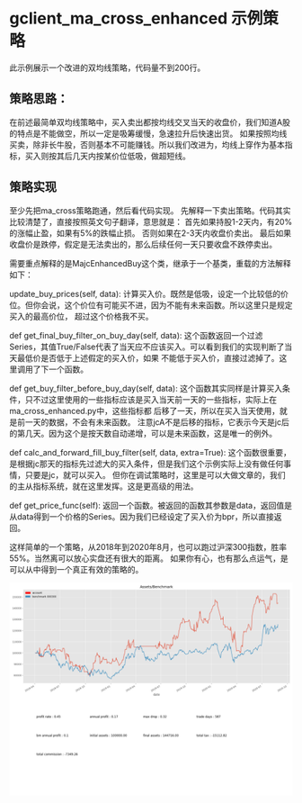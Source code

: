 # gclient_ma_cross_enhanced 示例策略
此示例展示一个改进的双均线策略，代码量不到200行。

## 策略思路：
在前述最简单双均线策略中，买入卖出都按均线交叉当天的收盘价，我们知道A股的特点是不能做空，所以一定是吸筹缓慢，急速拉升后快速出货。
如果按照均线买卖，除非长牛股，否则基本不可能赚钱。所以我们改进为，均线上穿作为基本指标，买入则按其后几天内按某价位低吸，做超短线。

## 策略实现
至少先把ma_cross策略跑通，然后看代码实现。
先解释一下卖出策略。代码其实比较清楚了，直接按照英文句子翻译，意思就是：
首先如果持股1-2天内，有20%的涨幅止盈，如果有5%的跌幅止损。
否则如果在2-3天内收盘价卖出。
最后如果收盘价是跌停，假定是无法卖出的，那么后续任何一天只要收盘不跌停卖出。


需要重点解释的是MajcEnhancedBuy这个类，继承于一个基类，重载的方法解释如下：

update_buy_prices(self, data):
计算买入价。既然是低吸，设定一个比较低的价位。但你会说，这个价位有可能买不进，因为不能有未来函数。所以这里只是规定买入的最高价位，
超过这个价格我不买。

def get_final_buy_filter_on_buy_day(self, data):
这个函数返回一个过滤Series，其值True/False代表了当天应不应该买入。可以看到我们的实现判断了当天最低价是否低于上述假定的买入价，如果
不能低于买入价，直接过滤掉了。这里调用了下一个函数。

def get_buy_filter_before_buy_day(self, data):
这个函数其实同样是计算买入条件，只不过这里使用的一些指标应该是买入当天前一天的一些指标，实际上在ma_cross_enhanced.py中，这些指标都
后移了一天，所以在买入当天使用，就是前一天的数据，不会有未来函数。
注意jcA不是后移的指标，它表示今天是jc后的第几天。因为这个是按天数自动递增，可以是未来函数，这是唯一的例外。

def calc_and_forward_fill_buy_filter(self, data, extra=True):
这个函数很重要，是根据jc那天的指标先过滤大的买入条件，但是我们这个示例实际上没有做任何事情，只要是jc，就可以买入。
但你在调试策略时，这里是可以大做文章的，我们的主从指标系统，就在这里发挥。这是更高级的用法。

def get_price_func(self):
返回一个函数。被返回的函数其参数是data，返回值是从data得到一个价格的Series。因为我们已经设定了买入价为bpr，所以直接返回。

这样简单的一个策略，从2018年到2020年8月，也可以跑过沪深300指数，胜率55%。当然离可以放心实盘还有很大的距离。
如果你有心，也有那么点运气，是可以从中得到一个真正有效的策略的。


![回测结果](./majc_enhanced.png "回测资金曲线")